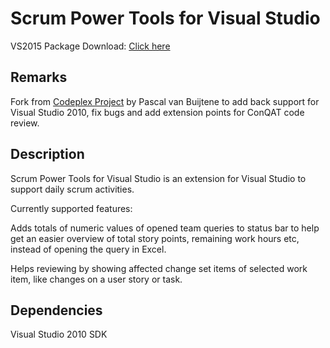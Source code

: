 Scrum Power Tools for Visual Studio
===================================

VS2015 Package Download:
[Click here](https://github.com/artiso-solutions/ScrumPowerTools/blob/master/Package/ScrumPowerToolsVS15.vsix?raw=true)

Remarks
-------

Fork from [Codeplex Project](https://scrumpowertools.codeplex.com/) by Pascal van Buijtene to add back support for Visual Studio 2010, fix bugs and add extension points for ConQAT code review.

Description
-----------

Scrum Power Tools for Visual Studio is an extension for Visual Studio to support daily scrum activities.

Currently supported features:

Adds totals of numeric values of opened team queries to status bar to help get an easier overview of total story points, remaining work hours etc, instead of opening the query in Excel.

Helps reviewing by showing affected change set items of selected work item, like changes on a user story or task.

Dependencies
------------

Visual Studio 2010 SDK
